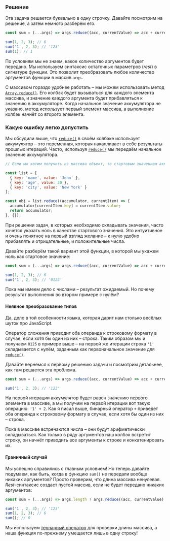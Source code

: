 ### Решение

Эта задача решается буквально в одну строчку. Давайте посмотрим на решение, а затем немного разберём его.

```javascript
const sum = (...args) => args.reduce((acc, currentValue) => acc + currentValue);

sum(1, 2, 3); // 6
sum('1', 2, 3); // '123'
sum(1); // 1
```

По условиям мы не знаем, какое количество аргументов будет передано. Мы используем синтаксис остаточных параметров (_rest_) в сигнатуре функции. Это позволит преобразовать любое количество аргументов функции в массив `args`.

С массивом гораздо удобнее работать – мы можем использовать метод [`Array.reduce()`](/js/array-reduce/). Его колбэк будет вызываться для каждого элемента массива, и значение каждого аргумента будет прибавляться к значению в аккумуляторе. Когда начальное значение аккумулятора не указано, метод использует первый элемент массива, а выполнение колбэк начнёт со второго элемента.

### Какую ошибку легко допустить

Мы обсудили выше, что [`reduce()`](/js/array-reduce/) в своём колбэке использует аккумулятор – это переменная, которая накапливает в себе результаты прошлых итераций. Часто, используя [`reduce()`](/js/array-reduce/) мы передаём начальное значение аккумулятора.

```javascript
// Если мы хотим получить из массива объект, то стартовым значением аккумулятора будет объект

const list = [
  { key: 'name', value: 'John' },
  { key: 'age', value: 30 },
  { key: 'city', value: 'New York' }
];

const obj = list.reduce((accumulator, currentItem) => {
  accumulator[currentItem.key] = currentItem.value;
  return accumulator;
}, {});
```

При решении задач, в которых необходимо складывать значения, часто хочется указать ноль в качестве стартового значения. Это интуитивное и очень понятное на первый взгляд желание – к нулю удобно прибавлять и отрицательные, и положительные числа.

Давайте разберём такой вариант этой функции, в которой мы укажем ноль как стартовое значение:

```javascript
const sum = (...args) => args.reduce((acc, currentValue) => acc + currentValue, 0);

sum(1, 2, 3); // 6
sum('1', 2, 3); // '0123'
```

Пока мы имеем дело с числами – результат ожидаемый. Но почему результат выполнения во втором примере с нулём?

#### Неявное преобразование типов

Да, дело в той особенности языка, которая дарит нам столько весёлых шуток про JavaScript.

Оператор сложения приводит оба операнда к строковому формату в случае, если хотя бы один из них – строка. Таким образом мы и получаем `0125` в примере выше – на первой же итерации строка `'1'` складывается с нулём, заданным как первоначальное значение для [`reduce()`](/js/array-reduce/).

Давайте вернёмся к первому решению задачи и посмотрим детальнее, как там решается эта проблема.

```javascript
const sum = (...args) => args.reduce((acc, currentValue) => acc + currentValue);

sum('1', 2, 3); // '123'
```

На первой итерации аккумулятор будет равен значению первого элемента в массиве, а мы получим на первой итерации вот такую операцию: `'1' + 2`. Как я писал выше, бинарный оператор `+` приведет оба операнда к строковому формату в случае, если хотя бы один из них – строка.

Пока в массиве встречаются числа – они будут арифметически складываться. Как только в ряду аргументов наш колбэк встретит строку, он начнёт приводить все аргументы к строке и конкатенировать их.

#### Граничный случай

Мы успешно справились с главным условием! Но теперь давайте подумаем, как быть, когда в функцию `sum()` не передали вообще никаких аргументов? Просто проверим, что длина массива ненулевая. _Rest_-синтаксис создаст пустой массив, если не будет передано никаких аргументов:

```javascript
const sum = (...args) => args.length ? args.reduce((acc, currentValue) => acc + currentValue) : 0;

sum('1', 2, 3); // '123'
sum(1, 2, 3); // 6
sum(); // 0
```

Мы используем [тернарный оператор](/js/ternary-operator/) для проверки длины массива, а наша функция по-прежнему умещается лишь в одну строку!

